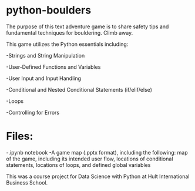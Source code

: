 # python-boulders
The purpose of this text adventure game is to share safety tips and fundamental techniques for bouldering. 
Climb away.

This game utilizes the Python essentials including:

-Strings and String Manipulation

-User-Defined Functions and Variables

-User Input and Input Handling

-Conditional and Nested Conditional Statements (if/elif/else)

-Loops

-Controlling for Errors
 
 
# Files:

-.ipynb notebook
-A game map (.pptx format), including the following:
 map of the game, including its intended user flow, locations of conditional statements, locations of loops, and defined global variables 
 
 This was a course project for Data Science with Python at Hult International Business School.
